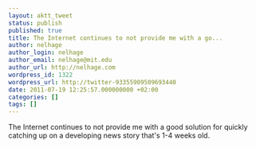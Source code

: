 ```yaml
---
layout: aktt_tweet
status: publish
published: true
title: The Internet continues to not provide me with a go...
author: nelhage
author_login: nelhage
author_email: nelhage@mit.edu
author_url: http://nelhage.com
wordpress_id: 1322
wordpress_url: http://twitter-93355909509693440
date: 2011-07-19 12:25:57.000000000 +02:00
categories: []
tags: []
---
```

The Internet continues to not provide me with a good solution for quickly catching up on a developing news story that's 1-4 weeks old.
